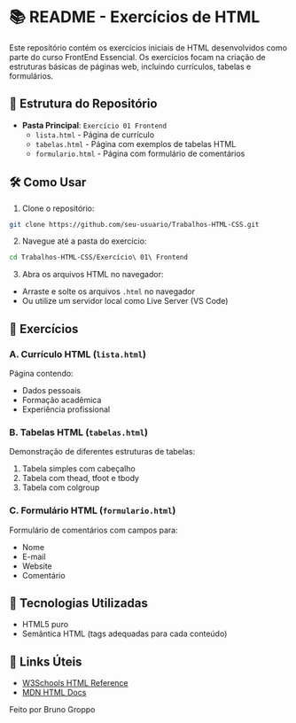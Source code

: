 # 📚 README - Exercícios de HTML

Este repositório contém os exercícios iniciais de HTML desenvolvidos como parte do curso FrontEnd Essencial. Os exercícios focam na criação de estruturas básicas de páginas web, incluindo currículos, tabelas e formulários.

## 📂 Estrutura do Repositório

- **Pasta Principal**: `Exercício 01 Frontend`
  - `lista.html` - Página de currículo
  - `tabelas.html` - Página com exemplos de tabelas HTML
  - `formulario.html` - Página com formulário de comentários

## 🛠️ Como Usar

1. Clone o repositório:
```bash
git clone https://github.com/seu-usuario/Trabalhos-HTML-CSS.git
```

2. Navegue até a pasta do exercício:
```bash
cd Trabalhos-HTML-CSS/Exercício\ 01\ Frontend
```

3. Abra os arquivos HTML no navegador:
- Arraste e solte os arquivos `.html` no navegador
- Ou utilize um servidor local como Live Server (VS Code)

## 📝 Exercícios

### A. Currículo HTML (`lista.html`)
Página contendo:
- Dados pessoais
- Formação acadêmica
- Experiência profissional

### B. Tabelas HTML (`tabelas.html`)
Demonstração de diferentes estruturas de tabelas:
1. Tabela simples com cabeçalho
2. Tabela com thead, tfoot e tbody
3. Tabela com colgroup

### C. Formulário HTML (`formulario.html`)
Formulário de comentários com campos para:
- Nome
- E-mail
- Website
- Comentário

## 📌 Tecnologias Utilizadas
- HTML5 puro
- Semântica HTML (tags adequadas para cada conteúdo)

## 🔗 Links Úteis
- [W3Schools HTML Reference](https://www.w3schools.com/html/)
- [MDN HTML Docs](https://developer.mozilla.org/en-US/docs/Web/HTML)



Feito por Bruno Groppo
